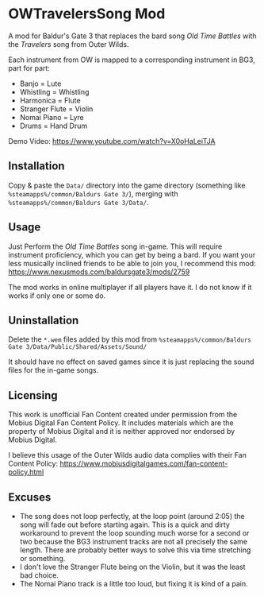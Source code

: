 # OWTravelersSong Mod

A mod for Baldur's Gate 3 that replaces the bard song *Old Time Battles* with
the *Travelers* song from Outer Wilds.

Each instrument from OW is mapped to a corresponding instrument in BG3, part
for part:
  - Banjo = Lute
  - Whistling = Whistling
  - Harmonica = Flute
  - Stranger Flute = Violin
  - Nomai Piano = Lyre
  - Drums = Hand Drum

Demo Video: https://www.youtube.com/watch?v=X0oHaLeiTJA

## Installation

Copy & paste the `Data/` directory into the game directory (something
like `%steamapps%/common/Baldurs Gate 3/`), merging with
`%steamapps%/common/Baldurs Gate 3/Data/`.

## Usage

Just Perform the *Old Time Battles* song in-game. This will require instrument
proficiency, which you can get by being a bard. If you want your less musically
inclined friends to be able to join you, I recommend this mod: https://www.nexusmods.com/baldursgate3/mods/2759

The mod works in online multiplayer if all players have it. I do not know if it
works if only one or some do.

## Uninstallation

Delete the `*.wem` files added by this mod from
`%steamapps%/common/Baldurs Gate 3/Data/Public/Shared/Assets/Sound/`

It should have no effect on saved games since it is just replacing the sound
files for the in-game songs.

## Licensing

This work is unofficial Fan Content created under permission from the Mobius
Digital Fan Content Policy. It includes materials which are the property of
Mobius Digital and it is neither approved nor endorsed by Mobius Digital.

I believe this usage of the Outer Wilds audio data complies with their Fan
Content Policy: https://www.mobiusdigitalgames.com/fan-content-policy.html

## Excuses

  - The song does not loop perfectly, at the loop point (around 2:05) the song
  will fade out before starting again. This is a quick and dirty workaround to
  prevent the loop sounding much worse for a second or two because the BG3
  instrument tracks are not all precisely the same length. There are probably
  better ways to solve this via time stretching or something.
  - I don't love the Stranger Flute being on the Violin, but it was the least
  bad choice.
  - The Nomai Piano track is a little too loud, but fixing it is kind of a pain.

